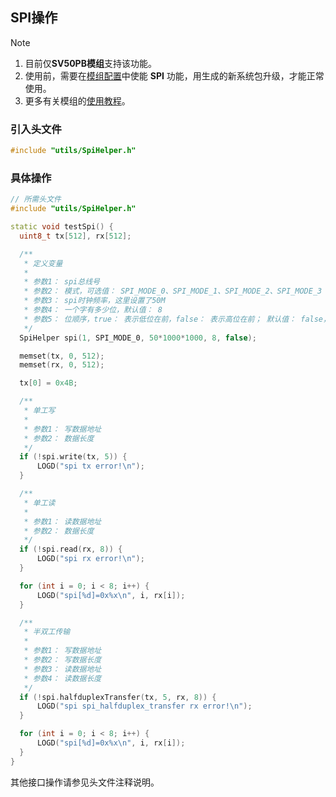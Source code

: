 ## SPI操作

> [!Note]
> 1. 目前仅**SV50PB模组**支持该功能。
> 2. 使用前，需要在[模组配置](https://superv.flythings.cn)中使能 **SPI** 功能，用生成的新系统包升级，才能正常使用。
> 3. 更多有关模组的[使用教程](core_module.md)。

### 引入头文件

  ```c++
  #include "utils/SpiHelper.h"
  ```

### 具体操作

  ```c++
  // 所需头文件
  #include "utils/SpiHelper.h"

  static void testSpi() {
	uint8_t tx[512], rx[512];

	/**
	 * 定义变量
	 *
	 * 参数1： spi总线号
	 * 参数2： 模式，可选值： SPI_MODE_0、SPI_MODE_1、SPI_MODE_2、SPI_MODE_3
	 * 参数3： spi时钟频率，这里设置了50M
	 * 参数4： 一个字有多少位，默认值： 8
	 * 参数5： 位顺序，true： 表示低位在前，false： 表示高位在前； 默认值： false，高位在前
	 */
	SpiHelper spi(1, SPI_MODE_0, 50*1000*1000, 8, false);

	memset(tx, 0, 512);
	memset(rx, 0, 512);

	tx[0] = 0x4B;

	/**
	 * 单工写
	 *
	 * 参数1： 写数据地址
	 * 参数2： 数据长度
	 */
	if (!spi.write(tx, 5)) {
		LOGD("spi tx error!\n");
	}

	/**
	 * 单工读
	 *
	 * 参数1： 读数据地址
	 * 参数2： 数据长度
	 */
	if (!spi.read(rx, 8)) {
		LOGD("spi rx error!\n");
	}

	for (int i = 0; i < 8; i++) {
		LOGD("spi[%d]=0x%x\n", i, rx[i]);
	}

	/**
	 * 半双工传输
	 *
	 * 参数1： 写数据地址
	 * 参数2： 写数据长度
	 * 参数3： 读数据地址
	 * 参数4： 读数据长度
	 */
	if (!spi.halfduplexTransfer(tx, 5, rx, 8)) {
		LOGD("spi spi_halfduplex_transfer rx error!\n");
	}

	for (int i = 0; i < 8; i++) {
		LOGD("spi[%d]=0x%x\n", i, rx[i]);
	}
  }
  ```

其他接口操作请参见头文件注释说明。
